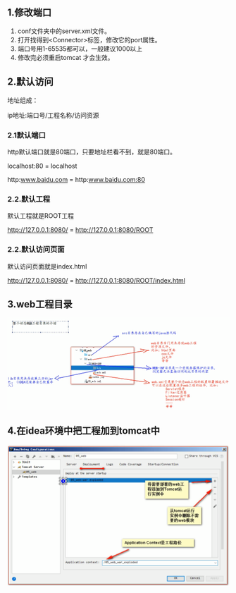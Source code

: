 ## 1.修改端口

1. conf文件夹中的server.xml文件。
2. 打开找得到&lt;Connector&gt;标签，修改它的port属性。
3. 端口号用1-65535都可以，一般建议1000以上
4. 修改完必须重启tomcat 才会生效。

## 2.默认访问

地址组成：

ip地址:端口号/工程名称/访问资源

### 2.1默认端口

http默认端口就是80端口，只要地址栏看不到，就是80端口。

localhost:80 = localhost

http:www.baidu.com = http:www.baidu.com:80

### 2.2.默认工程

默认工程就是ROOT工程

http://127.0.0.1:8080/ = http://127.0.0.1:8080/ROOT

### 2.2.默认访问页面

默认访问页面就是index.html

http://127.0.0.1:8080/ = http://127.0.0.1:8080/ROOT/index.html

## 3.web工程目录

![image-20201209144226293](assets/image-20201209144226293.png)

## 4.在idea环境中把工程加到tomcat中

![image-20201209150147306](assets/image-20201209150147306.png)



